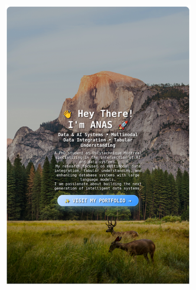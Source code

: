 <div align="center">
  <a href="https://anasdorbani.com" target="_blank">
    <img src="resource/README_image.png" alt="Portfolio Banner"/>
  </a>
</div>
